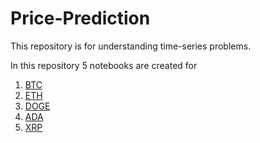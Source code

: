 # Price-Prediction

This repository is for understanding time-series problems. 

In this repository 5 notebooks are created for 
1. <a href="https://github.com/Samitkk18/Price-Prediction/tree/master/Bitcoin">BTC</a>
2. <a href="https://github.com/Samitkk18/Price-Prediction/tree/master/Ethereum">ETH</a>
3. <a href="https://github.com/Samitkk18/Price-Prediction/tree/master/Dogecoin">DOGE</a>
4. <a href="https://github.com/Samitkk18/Price-Prediction/tree/master/Cardano">ADA</a>
5. <a href="https://github.com/Samitkk18/Price-Prediction/tree/master/XRP">XRP</a>
